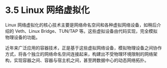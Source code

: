 # 3.5 Linux 网络虚拟化

Linux 网络虚拟化的核心技术主要是网络命名空间和各种虚拟网络设备，如稍后介绍的 Veth、Linux Bridge、TUN/TAP 等。这些虚拟设备由代码实现，完全模拟物理设备的功能。

近年来广泛应用的容器技术，正是基于这些虚拟网络设备，模拟物理设备之间协作方式，将各个独立的网络命名空间连接起来，构建出不受物理环境限制的网络架构，实现容器之间、容器与宿主机之间，甚至跨数据中心的动态网络拓扑。
